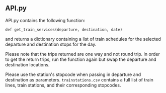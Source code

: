 API.py
----------

API.py contains the following function:

```def get_train_services(departure, destination, date)```

and returns a dictionary containing a list of train schedules for the selected departure and destination stops for the day. 

Please note that the trips returned are one way and not round trip. In order to get the return trips, run the function again but swap the departure and destination locations. 

Please use the station's stopcode when passing in departure and destination as parameters. ```trainstations.csv``` contains a full list of train lines, train stations, and their corresponding stopcodes. 

